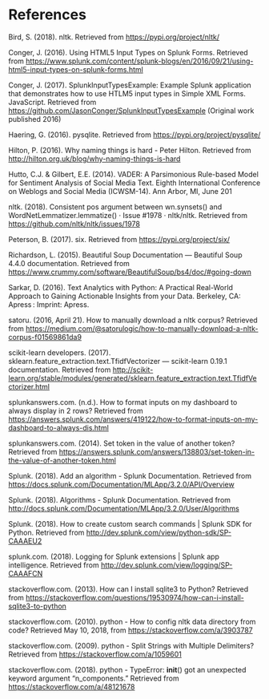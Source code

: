 
# References

Bird, S. (2018). nltk. Retrieved from https://pypi.org/project/nltk/


Conger, J. (2016). Using HTML5 Input Types on Splunk Forms. Retrieved from https://www.splunk.com/content/splunk-blogs/en/2016/09/21/using-html5-input-types-on-splunk-forms.html

Conger, J. (2017). SplunkInputTypesExample: Example Splunk application that demonstrates how to use HTLM5 input types in Simple XML Forms. JavaScript. Retrieved from https://github.com/JasonConger/SplunkInputTypesExample (Original work published 2016)


Haering, G. (2016). pysqlite. Retrieved from https://pypi.org/project/pysqlite/


Hilton, P. (2016). Why naming things is hard - Peter Hilton. Retrieved from http://hilton.org.uk/blog/why-naming-things-is-hard

Hutto, C.J. & Gilbert, E.E. (2014). VADER: A Parsimonious Rule-based Model for
Sentiment Analysis of Social Media Text. Eighth International Conference on
Weblogs and Social Media (ICWSM-14). Ann Arbor, MI, June 201

nltk. (2018). Consistent pos argument between wn.synsets() and WordNetLemmatizer.lemmatize() · Issue #1978 ·
nltk/nltk. Retrieved from https://github.com/nltk/nltk/issues/1978


Peterson, B. (2017). six. Retrieved from https://pypi.org/project/six/

Richardson, L. (2015). Beautiful Soup Documentation — Beautiful Soup 4.4.0 documentation. Retrieved from https://www.crummy.com/software/BeautifulSoup/bs4/doc/#going-down


Sarkar, D. (2016). Text Analytics with Python: A Practical Real-World Approach to Gaining Actionable Insights from your Data. Berkeley, CA: Apress : Imprint: Apress. 

satoru. (2016, April 21). How to manually download a nltk corpus? Retrieved from https://medium.com/@satorulogic/how-to-manually-download-a-nltk-corpus-f01569861da9

scikit-learn developers. (2017). sklearn.feature_extraction.text.TfidfVectorizer — scikit-learn 0.19.1 documentation. Retrieved from http://scikit-learn.org/stable/modules/generated/sklearn.feature_extraction.text.TfidfVectorizer.html


splunkanswers.com. (n.d.). How to format inputs on my dashboard to always display in 2 rows? Retrieved from https://answers.splunk.com/answers/419122/how-to-format-inputs-on-my-dashboard-to-always-dis.html

splunkanswers.com. (2014). Set token in the value of another token? Retrieved from https://answers.splunk.com/answers/138803/set-token-in-the-value-of-another-token.html


Splunk. (2018). Add an algorithm - Splunk Documentation. Retrieved from https://docs.splunk.com/Documentation/MLApp/3.2.0/API/Overview

Splunk. (2018). Algorithms - Splunk Documentation. Retrieved from http://docs.splunk.com/Documentation/MLApp/3.2.0/User/Algorithms


Splunk. (2018). How to create custom search commands | Splunk SDK for Python. Retrieved from http://dev.splunk.com/view/python-sdk/SP-CAAAEU2


splunk.com. (2018). Logging for Splunk extensions | Splunk app intelligence. Retrieved from http://dev.splunk.com/view/logging/SP-CAAAFCN

stackoverflow.com. (2013). How can I install sqlite3 to Python? Retrieved from https://stackoverflow.com/questions/19530974/how-can-i-install-sqlite3-to-python

stackoverflow.com. (2010). python - How to config nltk data directory from code? Retrieved May 10, 2018, from https://stackoverflow.com/a/3903787


stackoverflow.com. (2009). python - Split Strings with Multiple Delimiters? Retrieved from https://stackoverflow.com/a/1059601

stackoverflow.com. (2018). python - TypeError: __init__() got an unexpected keyword argument “n_components.” Retrieved from https://stackoverflow.com/a/48121678

